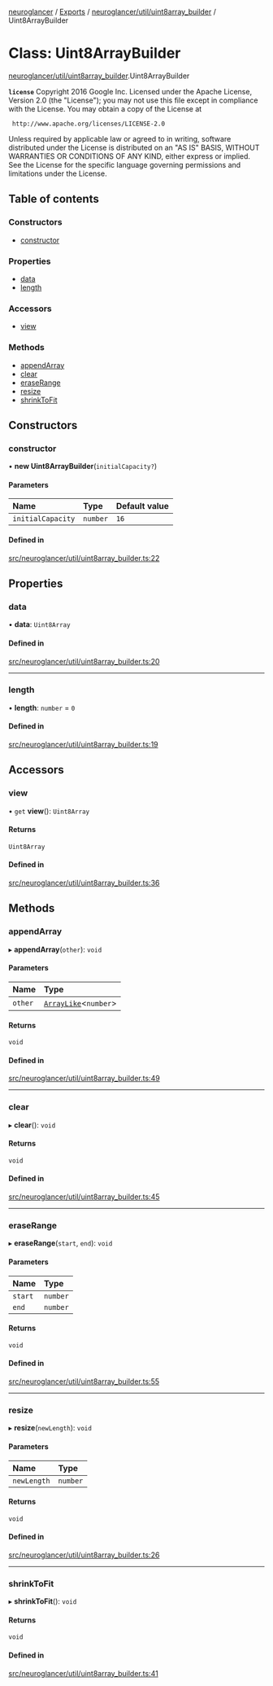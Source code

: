 [neuroglancer](../README.md) / [Exports](../modules.md) / [neuroglancer/util/uint8array\_builder](../modules/neuroglancer_util_uint8array_builder.md) / Uint8ArrayBuilder

# Class: Uint8ArrayBuilder

[neuroglancer/util/uint8array_builder](../modules/neuroglancer_util_uint8array_builder.md).Uint8ArrayBuilder

**`license`**
Copyright 2016 Google Inc.
Licensed under the Apache License, Version 2.0 (the "License");
you may not use this file except in compliance with the License.
You may obtain a copy of the License at

     http://www.apache.org/licenses/LICENSE-2.0

Unless required by applicable law or agreed to in writing, software
distributed under the License is distributed on an "AS IS" BASIS,
WITHOUT WARRANTIES OR CONDITIONS OF ANY KIND, either express or implied.
See the License for the specific language governing permissions and
limitations under the License.

## Table of contents

### Constructors

- [constructor](neuroglancer_util_uint8array_builder.Uint8ArrayBuilder.md#constructor)

### Properties

- [data](neuroglancer_util_uint8array_builder.Uint8ArrayBuilder.md#data)
- [length](neuroglancer_util_uint8array_builder.Uint8ArrayBuilder.md#length)

### Accessors

- [view](neuroglancer_util_uint8array_builder.Uint8ArrayBuilder.md#view)

### Methods

- [appendArray](neuroglancer_util_uint8array_builder.Uint8ArrayBuilder.md#appendarray)
- [clear](neuroglancer_util_uint8array_builder.Uint8ArrayBuilder.md#clear)
- [eraseRange](neuroglancer_util_uint8array_builder.Uint8ArrayBuilder.md#eraserange)
- [resize](neuroglancer_util_uint8array_builder.Uint8ArrayBuilder.md#resize)
- [shrinkToFit](neuroglancer_util_uint8array_builder.Uint8ArrayBuilder.md#shrinktofit)

## Constructors

### constructor

• **new Uint8ArrayBuilder**(`initialCapacity?`)

#### Parameters

| Name | Type | Default value |
| :------ | :------ | :------ |
| `initialCapacity` | `number` | `16` |

#### Defined in

[src/neuroglancer/util/uint8array_builder.ts:22](https://github.com/ActiveBrainAtlas2/neuroglancer/blob/034b457d/src/neuroglancer/util/uint8array_builder.ts#L22)

## Properties

### data

• **data**: `Uint8Array`

#### Defined in

[src/neuroglancer/util/uint8array_builder.ts:20](https://github.com/ActiveBrainAtlas2/neuroglancer/blob/034b457d/src/neuroglancer/util/uint8array_builder.ts#L20)

___

### length

• **length**: `number` = `0`

#### Defined in

[src/neuroglancer/util/uint8array_builder.ts:19](https://github.com/ActiveBrainAtlas2/neuroglancer/blob/034b457d/src/neuroglancer/util/uint8array_builder.ts#L19)

## Accessors

### view

• `get` **view**(): `Uint8Array`

#### Returns

`Uint8Array`

#### Defined in

[src/neuroglancer/util/uint8array_builder.ts:36](https://github.com/ActiveBrainAtlas2/neuroglancer/blob/034b457d/src/neuroglancer/util/uint8array_builder.ts#L36)

## Methods

### appendArray

▸ **appendArray**(`other`): `void`

#### Parameters

| Name | Type |
| :------ | :------ |
| `other` | [`ArrayLike`](../interfaces/neuroglancer_async_computation_encode_compressed_segmentation_request._internal_.ArrayLike.md)<`number`\> |

#### Returns

`void`

#### Defined in

[src/neuroglancer/util/uint8array_builder.ts:49](https://github.com/ActiveBrainAtlas2/neuroglancer/blob/034b457d/src/neuroglancer/util/uint8array_builder.ts#L49)

___

### clear

▸ **clear**(): `void`

#### Returns

`void`

#### Defined in

[src/neuroglancer/util/uint8array_builder.ts:45](https://github.com/ActiveBrainAtlas2/neuroglancer/blob/034b457d/src/neuroglancer/util/uint8array_builder.ts#L45)

___

### eraseRange

▸ **eraseRange**(`start`, `end`): `void`

#### Parameters

| Name | Type |
| :------ | :------ |
| `start` | `number` |
| `end` | `number` |

#### Returns

`void`

#### Defined in

[src/neuroglancer/util/uint8array_builder.ts:55](https://github.com/ActiveBrainAtlas2/neuroglancer/blob/034b457d/src/neuroglancer/util/uint8array_builder.ts#L55)

___

### resize

▸ **resize**(`newLength`): `void`

#### Parameters

| Name | Type |
| :------ | :------ |
| `newLength` | `number` |

#### Returns

`void`

#### Defined in

[src/neuroglancer/util/uint8array_builder.ts:26](https://github.com/ActiveBrainAtlas2/neuroglancer/blob/034b457d/src/neuroglancer/util/uint8array_builder.ts#L26)

___

### shrinkToFit

▸ **shrinkToFit**(): `void`

#### Returns

`void`

#### Defined in

[src/neuroglancer/util/uint8array_builder.ts:41](https://github.com/ActiveBrainAtlas2/neuroglancer/blob/034b457d/src/neuroglancer/util/uint8array_builder.ts#L41)

